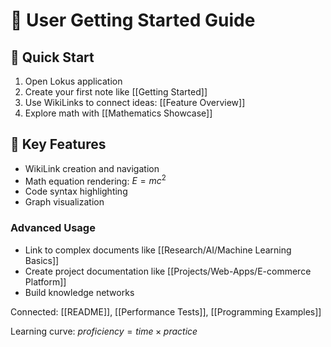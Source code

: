 # 📖 User Getting Started Guide

## 🎯 Quick Start
1. Open Lokus application
2. Create your first note like [[Getting Started]]
3. Use WikiLinks to connect ideas: [[Feature Overview]]
4. Explore math with [[Mathematics Showcase]]

## 🔗 Key Features
- WikiLink creation and navigation
- Math equation rendering: $E = mc^2$
- Code syntax highlighting
- Graph visualization

### Advanced Usage
- Link to complex documents like [[Research/AI/Machine Learning Basics]]
- Create project documentation like [[Projects/Web-Apps/E-commerce Platform]]
- Build knowledge networks

Connected: [[README]], [[Performance Tests]], [[Programming Examples]]

Learning curve: $proficiency = time \times practice$
